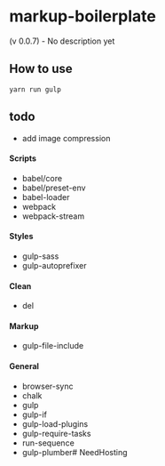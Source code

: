 # markup-boilerplate
(v 0.0.7) - No description yet

## How to use
```
yarn run gulp
```

## todo

* add image compression

#### Scripts

* babel/core
* babel/preset-env
* babel-loader
* webpack
* webpack-stream

#### Styles

* gulp-sass
* gulp-autoprefixer

#### Clean

* del

#### Markup

* gulp-file-include

#### General

* browser-sync
* chalk
* gulp
* gulp-if
* gulp-load-plugins
* gulp-require-tasks
* run-sequence
* gulp-plumber#   N e e d H o s t i n g  
 